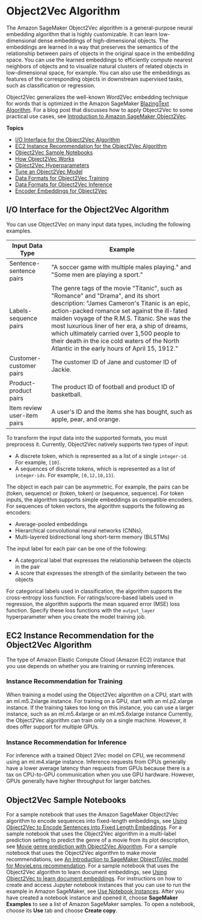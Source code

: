 # Object2Vec Algorithm<a name="object2vec"></a>

The Amazon SageMaker Object2Vec algorithm is a general\-purpose neural embedding algorithm that is highly customizable\. It can learn low\-dimensional dense embeddings of high\-dimensional objects\. The embeddings are learned in a way that preserves the semantics of the relationship between pairs of objects in the original space in the embedding space\. You can use the learned embeddings to efficiently compute nearest neighbors of objects and to visualize natural clusters of related objects in low\-dimensional space, for example\. You can also use the embeddings as features of the corresponding objects in downstream supervised tasks, such as classification or regression\. 

Object2Vec generalizes the well\-known Word2Vec embedding technique for words that is optimized in the Amazon SageMaker [BlazingText Algorithm](blazingtext.md)\. For a blog post that discusses how to apply Object2Vec to some practical use cases, see [Introduction to Amazon SageMaker Object2Vec](https://aws.amazon.com/blogs/machine-learning/introduction-to-amazon-sagemaker-object2vec/)\. 

**Topics**
+ [I/O Interface for the Object2Vec Algorithm](#object2vec-inputoutput)
+ [EC2 Instance Recommendation for the Object2Vec Algorithm](#object2vec--instances)
+ [Object2Vec Sample Notebooks](#object2vec-sample-notebooks)
+ [How Object2Vec Works](object2vec-howitworks.md)
+ [Object2Vec Hyperparameters](object2vec-hyperparameters.md)
+ [Tune an Object2Vec Model](object2vec-tuning.md)
+ [Data Formats for Object2Vec Training](object2vec-training-formats.md)
+ [Data Formats for Object2Vec Inference](object2vec-inference-formats.md)
+ [Encoder Embeddings for Object2Vec](object2vec-encoder-embeddings.md)

## I/O Interface for the Object2Vec Algorithm<a name="object2vec-inputoutput"></a>

You can use Object2Vec on many input data types, including the following examples\.


| Input Data Type | Example | 
| --- | --- | 
|  Sentence\-sentence pairs  | "A soccer game with multiple males playing\." and "Some men are playing a sport\." | 
|  Labels\-sequence pairs  | The genre tags of the movie "Titanic", such as "Romance" and "Drama", and its short description: "James Cameron's Titanic is an epic, action\-packed romance set against the ill\-fated maiden voyage of the R\.M\.S\. Titanic\. She was the most luxurious liner of her era, a ship of dreams, which ultimately carried over 1,500 people to their death in the ice cold waters of the North Atlantic in the early hours of April 15, 1912\." | 
|  Customer\-customer pairs  |  The customer ID of Jane and customer ID of Jackie\.  | 
|  Product\-product pairs  |  The product ID of football and product ID of basketball\.  | 
|  Item review user\-item pairs  |  A user's ID and the items she has bought, such as apple, pear, and orange\.  | 

To transform the input data into the supported formats, you must preprocess it\. Currently, Object2Vec natively supports two types of input: 
+ A discrete token, which is represented as a list of a single `integer-id`\. For example, `[10]`\.
+ A sequences of discrete tokens, which is represented as a list of `integer-ids`\. For example, `[0,12,10,13]`\.

The object in each pair can be asymmetric\. For example, the pairs can be \(token, sequence\) or \(token, token\) or \(sequence, sequence\)\. For token inputs, the algorithm supports simple embeddings as compatible encoders\. For sequences of token vectors, the algorithm supports the following as encoders:
+  Average\-pooled embeddings
+  Hierarchical convolutional neural networks \(CNNs\),
+  Multi\-layered bidirectional long short\-term memory \(BiLSTMs\) 

The input label for each pair can be one of the following:
+ A categorical label that expresses the relationship between the objects in the pair 
+ A score that expresses the strength of the similarity between the two objects 

For categorical labels used in classification, the algorithm supports the cross\-entropy loss function\. For ratings/score\-based labels used in regression, the algorithm supports the mean squared error \(MSE\) loss function\. Specify these loss functions with the `output_layer` hyperparameter when you create the model training job\.

## EC2 Instance Recommendation for the Object2Vec Algorithm<a name="object2vec--instances"></a>

The type of Amazon Elastic Compute Cloud \(Amazon EC2\) instance that you use depends on whether you are training or running inferences\. 

### Instance Recommendation for Training<a name="object2vec--instances-training"></a>

When training a model using the Object2Vec algorithm on a CPU, start with an ml\.m5\.2xlarge instance\. For training on a GPU, start with an ml\.p2\.xlarge instance\. If the training takes too long on this instance, you can use a larger instance, such as an ml\.m5\.4xlarge or an ml\.m5\.6xlarge instance Currently, the Object2Vec algorithm can train only on a single machine\. However, it does offer support for multiple GPUs\.

### Instance Recommendation for Inference<a name="object2vec--instances-inference"></a>

For inference with a trained Object 2Vec model on CPU, we recommend using an ml\.m4\.xlarge instance\. Inference requests from CPUs generally have a lower average latency than requests from GPUs because there is a tax on CPU\-to\-GPU communication when you use GPU hardware\. However, GPUs generally have higher throughput for larger batches\.

## Object2Vec Sample Notebooks<a name="object2vec-sample-notebooks"></a>

For a sample notebook that uses the Amazon SageMaker Object2Vec algorithm to encode sequences into fixed\-length embeddings, see [Using Object2Vec to Encode Sentences into Fixed Length Embeddings](https://github.com/awslabs/amazon-sagemaker-examples/tree/master/introduction_to_amazon_algorithms/object2vec_sentence_similarity/)\. For a sample notebook that uses the Object2Vec algorithm in a multi\-label prediction setting to predict the genre of a movie from its plot description, see [Movie genre prediction with Object2Vec Algorithm](https://github.com/awslabs/amazon-sagemaker-examples/blob/master/introduction_to_amazon_algorithms/object2vec_multilabel_genre_classification/object2vec_multilabel_genre_classification.ipynb)\. For a sample notebook that uses the Object2Vec algorithm to make movie recommendations, see [An Introduction to SageMaker ObjectToVec model for MovieLens recommendation](https://github.com/awslabs/amazon-sagemaker-examples/blob/master/introduction_to_amazon_algorithms/object2vec_movie_recommendation/object2vec_movie_recommendation.ipynb)\. For a sample notebook that uses the Object2Vec algorithm to learn document embeddings, see [Using Object2Vec to learn document embeddings](https://github.com/awslabs/amazon-sagemaker-examples/tree/master/introduction_to_applying_machine_learning/object2vec_document_embedding/object2vec_document_embedding.ipynb)\. For instructions on how to create and access Jupyter notebook instances that you can use to run the example in Amazon SageMaker, see [Use Notebook Instances](nbi.md)\. After you have created a notebook instance and opened it, choose **SageMaker Examples** to see a list of Amazon SageMaker samples\. To open a notebook, choose its **Use** tab and choose **Create copy**\.